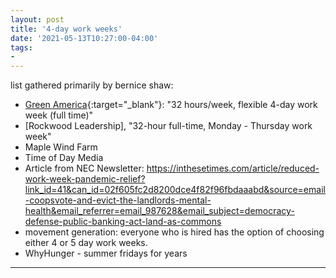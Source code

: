 ```yaml
---
layout: post
title: '4-day work weeks'
date: '2021-05-13T10:27:00-04:00'
tags:
- 
--- 
```


<!-- {:target="_blank"} -->

list gathered primarily by bernice shaw:

* [Green America](https://www.greenamerica.org/were-hiring){:target="_blank"}: "32 hours/week, flexible 4-day work week (full time)"
* [Rockwood Leadership], "32-hour full-time, Monday - Thursday work week"
* Maple Wind Farm
* Time of Day Media
* Article from NEC Newsletter: https://inthesetimes.com/article/reduced-work-week-pandemic-relief?link_id=41&can_id=02f605fc2d8200dce4f82f96fbdaaabd&source=email-coopsvote-and-evict-the-landlords-mental-health&email_referrer=email_987628&email_subject=democracy-defense-public-banking-act-land-as-commons 
* movement generation: everyone who is hired has the option of choosing either 4 or 5 day work weeks. 
* WhyHunger - summer fridays for years

---


<!-- hyperlink bank -->


<!-- &#042; = asterisk -->
<!-- &#039; = single quote '-->
